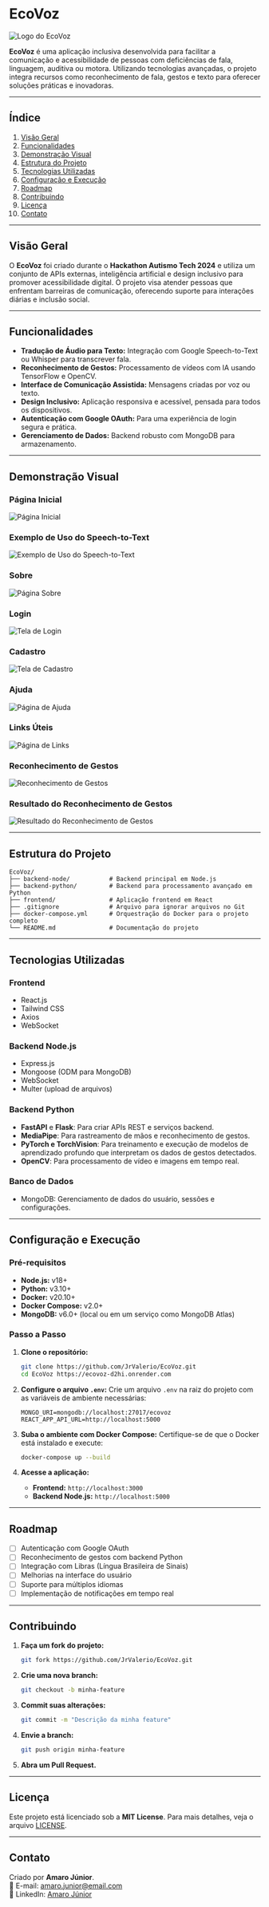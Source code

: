 # **EcoVoz**

![Logo do EcoVoz](https://github.com/JrValerio/EcoVoz/blob/6d2d3e35459c877d1de0e0a6b7436505d03e0e02/frontend/src/assets/images/Logo.jpg)

**EcoVoz** é uma aplicação inclusiva desenvolvida para facilitar a comunicação e acessibilidade de pessoas com deficiências de fala, linguagem, auditiva ou motora. Utilizando tecnologias avançadas, o projeto integra recursos como reconhecimento de fala, gestos e texto para oferecer soluções práticas e inovadoras.

---

## **Índice**
1. [Visão Geral](#visão-geral)
2. [Funcionalidades](#funcionalidades)
3. [Demonstração Visual](#demonstração-visual)
4. [Estrutura do Projeto](#estrutura-do-projeto)
5. [Tecnologias Utilizadas](#tecnologias-utilizadas)
6. [Configuração e Execução](#configuração-e-execução)
7. [Roadmap](#roadmap)
8. [Contribuindo](#contribuindo)
9. [Licença](#licença)
10. [Contato](#contato)

---

## **Visão Geral**
O **EcoVoz** foi criado durante o **Hackathon Autismo Tech 2024** e utiliza um conjunto de APIs externas, inteligência artificial e design inclusivo para promover acessibilidade digital. O projeto visa atender pessoas que enfrentam barreiras de comunicação, oferecendo suporte para interações diárias e inclusão social.

---

## **Funcionalidades**
- **Tradução de Áudio para Texto:** Integração com Google Speech-to-Text ou Whisper para transcrever fala.
- **Reconhecimento de Gestos:** Processamento de vídeos com IA usando TensorFlow e OpenCV.
- **Interface de Comunicação Assistida:** Mensagens criadas por voz ou texto.
- **Design Inclusivo:** Aplicação responsiva e acessível, pensada para todos os dispositivos.
- **Autenticação com Google OAuth:** Para uma experiência de login segura e prática.
- **Gerenciamento de Dados:** Backend robusto com MongoDB para armazenamento.

---

## **Demonstração Visual**

### **Página Inicial**
![Página Inicial](https://github.com/JrValerio/EcoVoz/blob/main/frontend/src/assets/images/Home.png)

### **Exemplo de Uso do Speech-to-Text**
![Exemplo de Uso do Speech-to-Text](https://github.com/JrValerio/EcoVoz/blob/main/frontend/src/assets/images/Home%20Speak.png)

### **Sobre**
![Página Sobre](https://github.com/JrValerio/EcoVoz/blob/053662fda91445ae12ed7b90c5273c49b64446b9/frontend/src/assets/images/About.png)

### **Login**
![Tela de Login](https://github.com/JrValerio/EcoVoz/blob/main/frontend/src/assets/images/Login.png)

### **Cadastro**
![Tela de Cadastro](https://github.com/JrValerio/EcoVoz/blob/main/frontend/src/assets/images/Register.png)

### **Ajuda**
![Página de Ajuda](https://github.com/JrValerio/EcoVoz/blob/main/frontend/src/assets/images/Help.png)

### **Links Úteis**
![Página de Links](https://github.com/JrValerio/EcoVoz/blob/main/frontend/src/assets/images/LinksPage.png)

### **Reconhecimento de Gestos**
![Reconhecimento de Gestos](https://github.com/JrValerio/EcoVoz/blob/main/frontend/src/assets/images/GestureRecognition.png)

### **Resultado do Reconhecimento de Gestos**
![Resultado do Reconhecimento de Gestos](https://github.com/JrValerio/EcoVoz/blob/main/frontend/src/assets/images/GestureRecognition_UP.png)

---

## **Estrutura do Projeto**
```
EcoVoz/
├── backend-node/           # Backend principal em Node.js
├── backend-python/         # Backend para processamento avançado em Python
├── frontend/               # Aplicação frontend em React
├── .gitignore              # Arquivo para ignorar arquivos no Git
├── docker-compose.yml      # Orquestração do Docker para o projeto completo
└── README.md               # Documentação do projeto
```

---

## **Tecnologias Utilizadas**

### **Frontend**
- React.js
- Tailwind CSS
- Axios
- WebSocket

### **Backend Node.js**
- Express.js
- Mongoose (ODM para MongoDB)
- WebSocket
- Multer (upload de arquivos)

### **Backend Python**
- **FastAPI** e **Flask**: Para criar APIs REST e serviços backend.
- **MediaPipe**: Para rastreamento de mãos e reconhecimento de gestos.
- **PyTorch e TorchVision**: Para treinamento e execução de modelos de aprendizado profundo que interpretam os dados de gestos detectados.
- **OpenCV**: Para processamento de vídeo e imagens em tempo real.

### **Banco de Dados**
- MongoDB: Gerenciamento de dados do usuário, sessões e configurações.

---

## **Configuração e Execução**

### **Pré-requisitos**
- **Node.js:** v18+
- **Python:** v3.10+
- **Docker:** v20.10+
- **Docker Compose:** v2.0+
- **MongoDB:** v6.0+ (local ou em um serviço como MongoDB Atlas)

### **Passo a Passo**
1. **Clone o repositório:**
   ```bash
   git clone https://github.com/JrValerio/EcoVoz.git
   cd EcoVoz https://ecovoz-d2hi.onrender.com
   ```

2. **Configure o arquivo `.env`:**
   Crie um arquivo `.env` na raiz do projeto com as variáveis de ambiente necessárias:
   ```env
   MONGO_URI=mongodb://localhost:27017/ecovoz
   REACT_APP_API_URL=http://localhost:5000
   ```

3. **Suba o ambiente com Docker Compose:**
   Certifique-se de que o Docker está instalado e execute:
   ```bash
   docker-compose up --build
   ```

4. **Acesse a aplicação:**
   - **Frontend:** `http://localhost:3000`
   - **Backend Node.js:** `http://localhost:5000`

---

## **Roadmap**
- [ ] Autenticação com Google OAuth
- [ ] Reconhecimento de gestos com backend Python
- [ ] Integração com Libras (Língua Brasileira de Sinais)
- [ ] Melhorias na interface do usuário
- [ ] Suporte para múltiplos idiomas
- [ ] Implementação de notificações em tempo real

---

## **Contribuindo**
1. **Faça um fork do projeto:**
   ```bash
   git fork https://github.com/JrValerio/EcoVoz.git
   ```
2. **Crie uma nova branch:**
   ```bash
   git checkout -b minha-feature
   ```
3. **Commit suas alterações:**
   ```bash
   git commit -m "Descrição da minha feature"
   ```
4. **Envie a branch:**
   ```bash
   git push origin minha-feature
   ```
5. **Abra um Pull Request.**

---

## **Licença**
Este projeto está licenciado sob a **MIT License**. Para mais detalhes, veja o arquivo [LICENSE](./LICENSE).

---

## **Contato**
Criado por **Amaro Júnior**.  
📧 E-mail: [amaro.junior@email.com](mailto:amarovsjr81r@email.com)  
🔗 LinkedIn: [Amaro Júnior](https://www.linkedin.com/in/jrvalerio/)  

